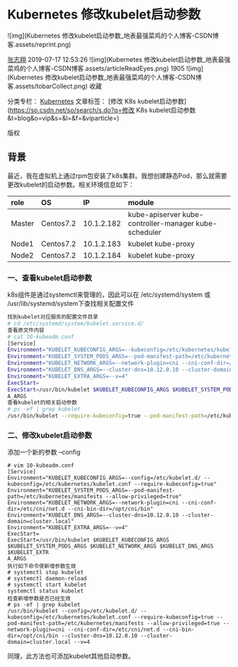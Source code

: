 # Kubernetes 修改kubelet启动参数

![img](Kubernetes 修改kubelet启动参数_地表最强菜鸡的个人博客-CSDN博客.assets/reprint.png)

[张志翔](https://vegetable-chicken.blog.csdn.net/) 2019-07-17 12:53:26 ![img](Kubernetes 修改kubelet启动参数_地表最强菜鸡的个人博客-CSDN博客.assets/articleReadEyes.png) 1905 ![img](Kubernetes 修改kubelet启动参数_地表最强菜鸡的个人博客-CSDN博客.assets/tobarCollect.png) 收藏

分类专栏： [Kubernetes](https://blog.csdn.net/qq_19734597/category_9094708.html) 文章标签： [修改 K8s kubelet启动参数](https://so.csdn.net/so/search/s.do?q=修改 K8s kubelet启动参数&t=blog&o=vip&s=&l=&f=&viparticle=)

版权

## 背景

最近，我在虚拟机上通过rpm包安装了k8s集群。我想创建静态Pod，那么就需要更改kubelet的启动参数。相关环境信息如下：

| role   | OS        | IP         | module                                                |
| :----- | :-------- | :--------- | :---------------------------------------------------- |
| Master | Centos7.2 | 10.1.2.182 | kube-apiserver kube-controller-manager kube-scheduler |
| Node1  | Centos7.2 | 10.1.2.183 | kubelet kube-proxy                                    |
| Node2  | Centos7.2 | 10.1.2.184 | kubelet kube-proxy                                    |

### 一、查看kubelet启动参数

k8s组件是通过systemctl来管理的，因此可以在 /etc/systemd/system 或 /usr/lib/systemd/system下查找相关配置文件

```bash
找到kubelet对应服务的配置文件目录
# cd /etc/systemd/system/kubelet.service.d/   
查看原文件内容
# cat 10-kubeadm.conf
[Service]
Environment="KUBELET_KUBECONFIG_ARGS=--kubeconfig=/etc/kubernetes/kubelet.conf --require-kubeconfig=true"
Environment="KUBELET_SYSTEM_PODS_ARGS=--pod-manifest-path=/etc/kubernetes/manifests --allow-privileged=true"
Environment="KUBELET_NETWORK_ARGS=--network-plugin=cni --cni-conf-dir=/etc/cni/net.d --cni-bin-dir=/opt/cni/bin"
Environment="KUBELET_DNS_ARGS=--cluster-dns=10.12.0.10 --cluster-domain=cluster.local"
Environment="KUBELET_EXTRA_ARGS=--v=4"
ExecStart=
ExecStart=/usr/bin/kubelet $KUBELET_KUBECONFIG_ARGS $KUBELET_SYSTEM_PODS_ARGS $KUBELET_NETWORK_ARGS $KUBELET_DNS_ARGS $KUBELET_EXTR
A_ARGS
查看kubelet的相关启动参数
# ps -ef | grep kubelet
/usr/bin/kubelet --require-kubeconfig=true --pod-manifest-path=/etc/kubernetes/manifests --allow-privileged=true --network-plugin=cni --cni-conf-dir=/etc/cni/net.d --cni-bin-dir=/opt/cni/bin --cluster-dns=10.12.0.10 --cluster-domain=cluster.local --v=4
```

### 二、修改kubelet启动参数

添加一个新的参数 –config

```
# vim 10-kubeadm.conf
[Service]
Environment="KUBELET_KUBECONFIG_ARGS=--config=/etc/kubelet.d/ --kubeconfig=/etc/kubernetes/kubelet.conf --require-kubeconfig=true"
Environment="KUBELET_SYSTEM_PODS_ARGS=--pod-manifest-path=/etc/kubernetes/manifests --allow-privileged=true"
Environment="KUBELET_NETWORK_ARGS=--network-plugin=cni --cni-conf-dir=/etc/cni/net.d --cni-bin-dir=/opt/cni/bin"
Environment="KUBELET_DNS_ARGS=--cluster-dns=10.12.0.10 --cluster-domain=cluster.local"
Environment="KUBELET_EXTRA_ARGS=--v=4"
ExecStart=
ExecStart=/usr/bin/kubelet $KUBELET_KUBECONFIG_ARGS $KUBELET_SYSTEM_PODS_ARGS $KUBELET_NETWORK_ARGS $KUBELET_DNS_ARGS $KUBELET_EXTR
A_ARGS
执行如下命令使新增参数生效
# systemctl stop kubelet
# systemctl daemon-reload
# systemctl start kubelet
systemctl status kubelet
检查新增参数是否已经生效
# ps -ef | grep kubelet
/usr/bin/kubelet --config=/etc/kubelet.d/ --kubeconfig=/etc/kubernetes/kubelet.conf --require-kubeconfig=true --pod-manifest-path=/etc/kubernetes/manifests --allow-privileged=true --network-plugin=cni --cni-conf-dir=/etc/cni/net.d --cni-bin-dir=/opt/cni/bin --cluster-dns=10.12.0.10 --cluster-domain=cluster.local --v=4
```

同理，此方法也可添加kubelet其他启动参数。